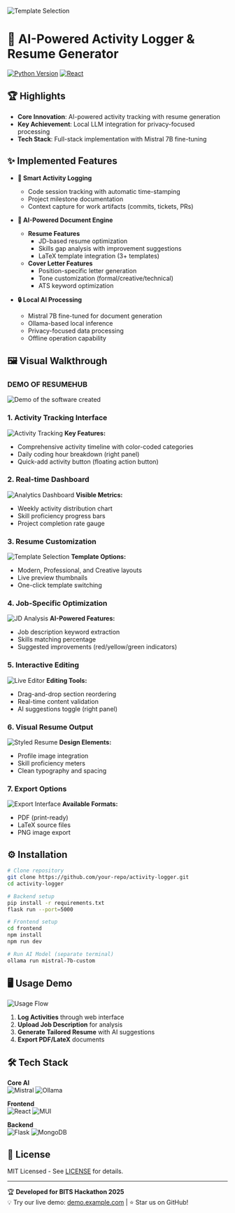 ![Template Selection](./images/resumetemplates.png)
# 🚀 AI-Powered Activity Logger & Resume Generator



[![Python Version](https://img.shields.io/badge/python-3.9%2B-blue.svg)](https://www.python.org/)
[![React](https://img.shields.io/badge/React-18.2%2B-61DAFB)](https://react.dev/)

## 🏆 Highlights
- **Core Innovation**: AI-powered activity tracking with resume generation
- **Key Achievement**: Local LLM integration for privacy-focused processing
- **Tech Stack**: Full-stack implementation with Mistral 7B fine-tuning

## ✨ Implemented Features


- **📝 Smart Activity Logging**
  - Code session tracking with automatic time-stamping
  - Project milestone documentation
  - Context capture for work artifacts (commits, tickets, PRs)

- **🤖 AI-Powered Document Engine**
  - **Resume Features**
    - JD-based resume optimization
    - Skills gap analysis with improvement suggestions
    - LaTeX template integration (3+ templates)
  - **Cover Letter Features**
    - Position-specific letter generation
    - Tone customization (formal/creative/technical)
    - ATS keyword optimization

- **🔒 Local AI Processing**
  - Mistral 7B fine-tuned for document generation
  - Ollama-based local inference
  - Privacy-focused data processing
  - Offline operation capability


## 🖼️ Visual Walkthrough

### DEMO OF RESUMEHUB
![Demo of the software created](https://www.youtube.com/watch?v=pbwLXz0FAmQ)

### 1. Activity Tracking Interface
![Activity Tracking](./images/activity.png)
**Key Features:**
- Comprehensive activity timeline with color-coded categories
- Daily coding hour breakdown (right panel)
- Quick-add activity button (floating action button)

### 2. Real-time Dashboard
![Analytics Dashboard](./images/dashboard.png)
**Visible Metrics:**
- Weekly activity distribution chart
- Skill proficiency progress bars
- Project completion rate gauge

### 3. Resume Customization
![Template Selection](./images/resumetemplates.png)
**Template Options:**
- Modern, Professional, and Creative layouts
- Live preview thumbnails
- One-click template switching

### 4. Job-Specific Optimization
![JD Analysis](./images/job-specific.png)
**AI-Powered Features:**
- Job description keyword extraction
- Skills matching percentage
- Suggested improvements (red/yellow/green indicators)

### 5. Interactive Editing
![Live Editor](./images/liveedit.png)
**Editing Tools:**
- Drag-and-drop section reordering
- Real-time content validation
- AI suggestions toggle (right panel)

### 6. Visual Resume Output
![Styled Resume](./images/resumewithimage.png)
**Design Elements:**
- Profile image integration
- Skill proficiency meters
- Clean typography and spacing

### 7. Export Options
![Export Interface](./images/download.png)
**Available Formats:**
- PDF (print-ready)
- LaTeX source files
- PNG image export

## ⚙️ Installation

```bash
# Clone repository
git clone https://github.com/your-repo/activity-logger.git
cd activity-logger

# Backend setup
pip install -r requirements.txt
flask run --port=5000

# Frontend setup
cd frontend
npm install
npm run dev

# Run AI Model (separate terminal)
ollama run mistral-7b-custom
```

## 🖥️ Usage Demo
![Usage Flow](https://via.placeholder.com/600x300.png?text=Resume+Generation+Process)

1. **Log Activities** through web interface
2. **Upload Job Description** for analysis
3. **Generate Tailored Resume** with AI suggestions
4. **Export PDF/LateX** documents

## 🛠️ Tech Stack
**Core AI**  
![Mistral](https://img.shields.io/badge/Mistral-7B-FF6B6B)
![Ollama](https://img.shields.io/badge/Ollama-0.1.2-4BC0D9)

**Frontend**  
![React](https://img.shields.io/badge/React-18.2-61DAFB)
![MUI](https://img.shields.io/badge/Material_UI-5.14-007FFF)

**Backend**  
![Flask](https://img.shields.io/badge/Flask-2.3.2-000000)
![MongoDB](https://img.shields.io/badge/MongoDB-6.0-47A248)

## 📄 License
MIT Licensed - See [LICENSE](LICENSE) for details.

---

🏆 **Developed for BITS Hackathon 2025**  
💡 Try our live demo: [demo.example.com](https://demo.example.com) | ⭐ Star us on GitHub!
